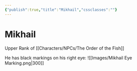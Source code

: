 ```yaml
---
{"publish":true,"title":"Mikhail","cssclasses":""}
---
```




# Mikhail

Upper Rank of [[Characters/NPCs/The Order of the Fish]]

He has black markings on his right eye: 
![[Images/Mikhail Eye Marking.png|300]]

